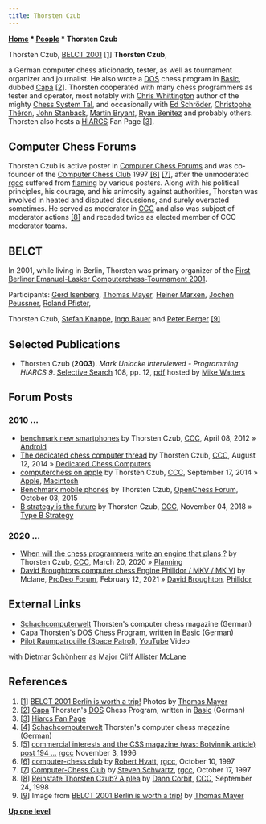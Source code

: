 ```yaml
---
title: Thorsten Czub
---
```

**[Home](Home "Home") \* [People](People "People") \* Thorsten Czub**



 [](http://www.quarkchess.de/belct/body_index.html) Thorsten Czub, [BELCT 2001](BELCT_2001 "BELCT 2001") <a id="cite-note-1" href="#cite-ref-1">[1]</a> 
**Thorsten Czub**,  

a German computer chess aficionado, tester, as well as tournament organizer and journalist. He also wrote a [DOS](MS-DOS "MS-DOS") chess program in [Basic](Basic "Basic"), dubbed [Capa](index.php?title=Capa&action=edit&redlink=1 "Capa (page does not exist)") <a id="cite-note-2" href="#cite-ref-2">[2]</a>. Thorsten cooperated with many chess programmers as tester and operator, most notably with [Chris Whittington](Chris_Whittington "Chris Whittington") author of the mighty [Chess System Tal](Chess_System_Tal "Chess System Tal"), and occasionally with [Ed Schröder](Ed_Schroder "Ed Schroder"), [Christophe Théron](Christophe_Th%C3%A9ron "Christophe Théron"), [John Stanback](John_Stanback "John Stanback"), [Martin Bryant](Martin_Bryant "Martin Bryant"), [Ryan Benitez](Ryan_Benitez "Ryan Benitez") and probably others. Thorsten also hosts a [HIARCS](HIARCS "HIARCS") Fan Page <a id="cite-note-3" href="#cite-ref-3">[3]</a>. 



## Computer Chess Forums


Thorsten Czub is active poster in [Computer Chess Forums](Computer_Chess_Forums "Computer Chess Forums") and was co-founder of the [Computer Chess Club](CCC "CCC") 1997 <a id="cite-note-6" href="#cite-ref-6">[6]</a> <a id="cite-note-7" href="#cite-ref-7">[7]</a>, after the unmoderated [rgcc](Computer_Chess_Forums "Computer Chess Forums") suffered from [flaming](https://en.wikipedia.org/wiki/Flaming_%28Internet%29) by various posters. Along with his political principles, his courage, and his animosity against authorities, Thorsten was involved in heated and disputed discussions, and surely overacted sometimes. He served as moderator in [CCC](CCC "CCC") and also was subject of moderator actions <a id="cite-note-8" href="#cite-ref-8">[8]</a> and receded twice as elected member of CCC moderator teams.



## BELCT


In 2001, while living in Berlin, Thorsten was primary organizer of the [First Berliner Emanuel-Lasker Computerchess-Tournament 2001](BELCT_2001 "BELCT 2001").



 [](http://www.quarkchess.de/belct/) 
Participants: [Gerd Isenberg](Gerd_Isenberg "Gerd Isenberg"), [Thomas Mayer](Thomas_Mayer "Thomas Mayer"), [Heiner Marxen](Heiner_Marxen "Heiner Marxen"), [Jochen Peussner](Jochen_Peussner "Jochen Peussner"), [Roland Pfister](Roland_Pfister "Roland Pfister"),  

Thorsten Czub, [Stefan Knappe](Stefan_Knappe "Stefan Knappe"), [Ingo Bauer](Ingo_Bauer "Ingo Bauer") and [Peter Berger](Peter_Berger "Peter Berger") <a id="cite-note-9" href="#cite-ref-9">[9]</a>



## Selected Publications


* Thorsten Czub (**2003**). *Mark Uniacke interviewed - Programming HIARCS 9*. [Selective Search](Selective_Search "Selective Search") 108, pp. 12, [pdf](http://www.chesscomputeruk.com/SS_108.pdf) hosted by [Mike Watters](Mike_Watters "Mike Watters")


## Forum Posts


### 2010 ...


* [benchmark new smartphones](http://www.talkchess.com/forum/viewtopic.php?t=43212) by Thorsten Czub, [CCC](CCC "CCC"), April 08, 2012 » [Android](Android "Android")
* [The dedicated chess computer thread](http://www.talkchess.com/forum/viewtopic.php?t=53257) by Thorsten Czub, [CCC](CCC "CCC"), August 12, 2014 » [Dedicated Chess Computers](Dedicated_Chess_Computers "Dedicated Chess Computers")
* [computerchess on apple](http://www.talkchess.com/forum/viewtopic.php?t=53733) by Thorsten Czub, [CCC](CCC "CCC"), September 17, 2014 » [Apple](index.php?title=Apple&action=edit&redlink=1 "Apple (page does not exist)"), [Macintosh](Macintosh "Macintosh")
* [Benchmark mobile phones](http://www.open-chess.org/viewtopic.php?f=3&t=2886) by Thorsten Czub, [OpenChess Forum](Computer_Chess_Forums "Computer Chess Forums"), October 03, 2015
* [B strategy is the future](http://www.talkchess.com/forum3/viewtopic.php?f=2&t=68823) by Thorsten Czub, [CCC](CCC "CCC"), November 04, 2018 » [Type B Strategy](Type_B_Strategy "Type B Strategy")


### 2020 ...


* [When will the chess programmers write an engine that plans ?](http://www.talkchess.com/forum3/viewtopic.php?f=2&t=73418) by Thorsten Czub, [CCC](CCC "CCC"), March 20, 2020 » [Planning](Planning "Planning")
* [David Broughtons computer chess Engine Philidor / MKV / MK VI](https://prodeo.actieforum.com/t256-david-broughtons-computer-chess-engine-philidor-mkv-mk-vi) by Mclane, [ProDeo Forum](Computer_Chess_Forums "Computer Chess Forums"), February 12, 2021 » [David Broughton](David_Broughton "David Broughton"), [Philidor](Philidor "Philidor")


## External Links


* [Schachcomputerwelt](http://www.thorstenczub.de/scw.html) Thorsten's computer chess magazine (German)
* [Capa](http://www.thorstenczub.de/capa.html) Thorsten's [DOS](MS-DOS "MS-DOS") Chess Program, written in [Basic](Basic "Basic") (German)
* [Pilot Raumpatrouille (Space Patrol)](https://en.wikipedia.org/wiki/Raumpatrouille), [YouTube](https://en.wikipedia.org/wiki/YouTube) Video


 with [Dietmar Schönherr](https://en.wikipedia.org/wiki/Dietmar_Sch%C3%B6nherr) as [Major Cliff Allister McLane](https://en.wikipedia.org/wiki/Raumpatrouille#Characters)
 
## References


1. <a id="cite-ref-1" href="#cite-note-1">[1]</a> [BELCT 2001 Berlin is worth a trip!](http://www.quarkchess.de/belct/) Photos by [Thomas Mayer](Thomas_Mayer "Thomas Mayer")
2. <a id="cite-ref-2" href="#cite-note-2">[2]</a> [Capa](http://www.thorstenczub.de/capa.html) Thorsten's [DOS](MS-DOS "MS-DOS") Chess Program, written in [Basic](Basic "Basic") (German)
3. <a id="cite-ref-3" href="#cite-note-3">[3]</a> [Hiarcs Fan Page](http://www.thorstenczub.de/hiarcs.html)
4. <a id="cite-ref-4" href="#cite-note-4">[4]</a> [Schachcomputerwelt](http://www.thorstenczub.de/scw.html) Thorsten's computer chess magazine (German)
5. <a id="cite-ref-5" href="#cite-note-5">[5]</a> [commercial interests and the CSS magazine (was: Botvinnik article) post 194 ...](http://groups.google.com/group/rec.games.chess.computer/browse_frm/thread/656439670bd7c7fb#) [rgcc](http://groups.google.com/group/rec.games.chess.computer/topics) November 3, 1996
6. <a id="cite-ref-6" href="#cite-note-6">[6]</a> [computer-chess club](http://groups.google.com/group/rec.games.chess.computer/browse_frm/thread/7c5b47d1a27a42df) by [Robert Hyatt](Robert_Hyatt "Robert Hyatt"), [rgcc](Computer_Chess_Forums "Computer Chess Forums"), October 10, 1997
7. <a id="cite-ref-7" href="#cite-note-7">[7]</a> [Computer-Chess Club](http://groups.google.com/group/rec.games.chess.computer/browse_frm/thread/05debe01992e594d#) by [Steven Schwartz](Steven_Schwartz "Steven Schwartz"), [rgcc](Computer_Chess_Forums "Computer Chess Forums"), October 17, 1997
8. <a id="cite-ref-8" href="#cite-note-8">[8]</a> [Reinstate Thorsten Czub? A plea](https://www.stmintz.com/ccc/index.php?id=27681) by [Dann Corbit](Dann_Corbit "Dann Corbit"), [CCC](CCC "CCC"), September 24, 1998
9. <a id="cite-ref-9" href="#cite-note-9">[9]</a> Image from [BELCT 2001 Berlin is worth a trip!](http://www.quarkchess.de/belct/) by [Thomas Mayer](Thomas_Mayer "Thomas Mayer")

**[Up one level](People "People")**







 
